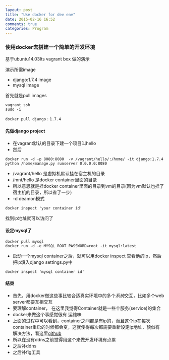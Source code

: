 ```yaml
---
layout: post
title: "Use docker for dev env"
date: 2015-02-16 16:52
comments: true
categories: Program
---
```


### 使用docker去搭建一个简单的开发环境

基于ubuntu14.03lts vagrant box 做的演示

演示所需image

* django:1.7.4 image
* mysql image

首先就是pull images

```
vagrant ssh
sudo -i

docker pull django：1.7.4
```

#### 先做django project

* 在vagrant默认的目录下建一个项目叫hello
* 然后

```
docker run -d -p 8080:8080  -v /vagrant/hello/:/home/ -it django:1.7.4 python /home/manage.py runserver 0.0.0.0:8080
```

* /vagrant/hello 是虚拟机默认挂在宿主机的目录
* /mnt/hello 是docker container里面的目录
* 所以意思就是挂docker container里面的目录到vm的目录(因为vm默认也挂了宿主机的目录，所以省了一步)
* -d deamon模式

```
docker inspect 'your container id'
```

找到ip地址就可以访问了


#### 设定mysql了

```
docker pull mysql
docker run -d -e MYSQL_ROOT_PASSWORD=root -it mysql:latest

```

* 启动一个mysql container之后，就可以用docker inspect 查看他的ip，然后把ip填入django settings.py中

```
docker inspect 'mysql container id'
```


#### 结束

* 首先，用docker做这些事比较合适真实环境中的多个*系统*交互，比如多个web server都要互相交互
* 要理解container， 在这里我觉得Container就是一些个服务(service)的集合
* docker来做这个事感觉很有 运维味
* 上面的过程中可以看到，container之间都是有ip的，而且这个ip在每次container重启的时候都会变，这就使得每次都需要重新设定ip地址，貌似有解决方法，看这里[github](https://github.com/ggtools/docker-tools)
* 所以在没有ddns之前觉得用这个来做开发环境有点累
* 之后补ddns
* 之后补fig工具

